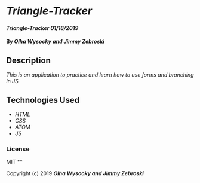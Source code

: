 # _Triangle-Tracker_

#### _Triangle-Tracker 01/18/2019_

#### By _**Olha Wysocky and Jimmy Zebroski**_

## Description

_This is an application to practice and learn how to use forms and branching in JS_


## Technologies Used

* _HTML_
* _CSS_
* _ATOM_
* _JS_

### License
MIT
**

Copyright (c) 2019 **_Olha Wysocky and Jimmy Zebroski_**
